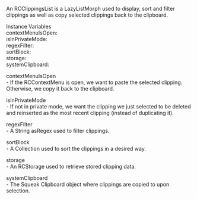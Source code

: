 An RCClippingsList is a LazyListMorph used to display, sort and filter clippings as well as copy selected clippings back to the clipboard.

Instance Variables  
	contextMenuIsOpen:		<Boolean>  
	isInPrivateMode:		 	<Boolean>  
	regexFilter:					<String>  
	sortBlock:					<Collection>  
	storage:					<RCStorage>  
	systemClipboard:			<Clipboard>  

contextMenuIsOpen  
	- If the RCContextMenu is open, we want to paste the selected clipping. Otherwise, we copy it back to the clipboard.

isInPrivateMode  
	- If not in private mode, we want the clipping we just selected to be deleted and reinserted as the most recent clipping (instead of duplicating it).

regexFilter  
	- A String asRegex used to filter clippings.

sortBlock  
	- A Collection used to sort the clippings in a desired way.

storage  
	- An RCStorage used to retrieve stored clipping data.

systemClipboard  
	- The Squeak Clipboard object where clippings are copied to upon selection.
